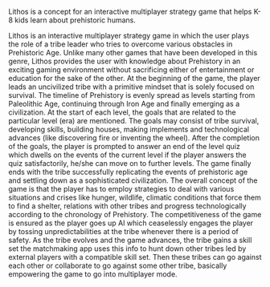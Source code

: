 Lithos is a concept for an interactive multiplayer strategy game that helps K-8 kids learn about prehistoric humans.

Lithos is an interactive multiplayer strategy game in which the user plays the role of a tribe leader who tries to overcome various obstacles in Prehistoric Age. Unlike many other games
that have been developed in this genre, Lithos provides the user with knowledge about
Prehistory in an exciting gaming environment without sacrificing either of entertainment or
education for the sake of the other.
At the beginning of the game, the player leads an uncivilized tribe with a primitive mindset
that is solely focused on survival. The timeline of Prehistory is evenly spread as levels
starting from Paleolithic Age, continuing through Iron Age and finally emerging as a
civilization. At the start of each level, the goals that are related to the particular level (era) are
mentioned. The goals may consist of tribe survival, developing skills, building houses,
making implements and technological advances (like discovering fire or inventing the wheel).
After the completion of the goals, the player is prompted to answer an end of the level quiz
which dwells on the events of the current level if
the player answers the quiz satisfactorily,
he/she can move on to further levels. The game finally ends with the tribe successfully
replicating the events of prehistoric age and settling down as a sophisticated civilization.
The overall concept of the game is that the player has to employ strategies to deal with
various situations and crises like hunger, wildlife, climatic conditions that force them to find
a shelter, relations with other tribes and progress technologically according to the chronology
of Prehistory. The competitiveness of the game is ensured as the player goes up AI which
ceaselessly engages the player by tossing unpredictabilities at the tribe whenever there is a
period of safety. As the tribe evolves and the game advances, the tribe gains a skill set the
matchmaking app uses this info to hunt down other tribes led by external players with a compatible skill set. Then these tribes can go against each other or collaborate to go against
some other tribe, basically empowering the game to go into multiplayer mode.
